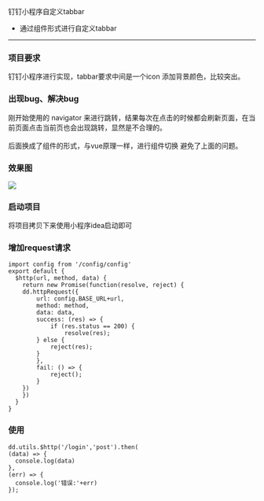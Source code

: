 钉钉小程序自定义tabbar

- 通过组件形式进行自定义tabbar

----------
### 项目要求
钉钉小程序进行实现，tabbar要求中间是一个icon 添加背景颜色，比较突出。
### 出现bug、解决bug
刚开始使用的 navigator 来进行跳转，结果每次在点击的时候都会刷新页面，在当前页面点击当前页也会出现跳转，显然是不合理的。
<br/>	
后面换成了组件的形式，与vue原理一样，进行组件切换 避免了上面的问题。

### 效果图

![](http://49.235.173.225/images/tabbar.png)

### 启动项目
将项目拷贝下来使用小程序idea启动即可


### 增加request请求

    import config from '/config/config'
    export default {
      $http(url, method, data) {
    	return new Promise(function(resolve, reject) {
      	dd.httpRequest({
    		url: config.BASE_URL+url,
    		method: method,
    		data: data,
    		success: (res) => {
      			if (res.status == 200) {
    				resolve(res);
      		} else {
    			reject(res);
      		}
    		},
    		fail: () => {
      			reject();
    		}
      	})
    	})
      }
    }
    
### 使用    
    dd.utils.$http('/login','post').then(
    (data) => {
      console.log(data)
    },
    (err) => {
      console.log('错误:'+err)
    });
